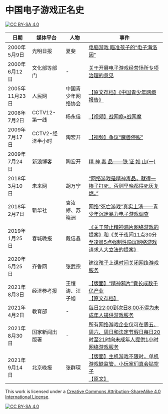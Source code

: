 # 中国电子游戏正名史

[![CC BY-SA 4.0][cc-by-sa-shield]][cc-by-sa]

日期 | 媒体平台 | 人物 | 事件
------------ | ------------- | ------------- | -------------
2000年5月9日 | 光明日报 | 夏斐 | [电脑游戏 瞄准孩子的“电子海洛因”](https://www.gmw.cn/01gmrb/2000-05/09/GB/05%5E18415%5E0%5EGMA2-013.htm)
2000年6月12日 | 文化部等部门 | - | [关于开展电子游戏经营场所专项治理的意见](http://www.gov.cn/gongbao/content/2000/content_60240.htm)
2005年11月23日 | 人民网 | 中国青少年网络协会 | [【原文存档】《中国青少年网瘾报告》](https://web.archive.org/web/20120606041032/http://theory.people.com.cn/GB/49157/49166/3882411.html)
2008年7月2日 | CCTV12-第一线 | 杨永信 | [【视频】战网瘾•战网魔](https://www.bilibili.com/video/BV1Xs41167Kv/)
2009年7月17日 | CCTV2-经济半小时 | 陶宏开 | [【视频】争议“魔兽停服”](https://cdnsrc.v.cctv.com/flash/media/jingjibanxiaoshi/2009/07/jingjibanxiaoshi_h264418000nero_aac32_20090717_1247842795195-5.mp4)
2009年7月24日 | 新浪博客 | 陶宏开 | [ 精 神 毒 品——铁 证 如 山(一)](http://blog.sina.com.cn/s/blog_4b0c914f0100e4jd.html)
2018年3月10日 | 未来网 | 胡万宁 | [“网络游戏是精神毒品，就得一棒子打死，否则早晚都得死灰复燃。”](http://news.k618.cn/dj/201803/t20180310_15481606.html)
2018年2月7日 | 新华社 | 袁汝婷、苏晓洲 | [网络“死亡游戏”真实上演——青少年沉迷暴力电子游戏调查](http://www.xinhuanet.com/2018-02/07/c_1122383515.htm)
2019年1月25日 | 春城晚报 | 戴信鑫 | [《关于禁止精神鸦片网络游戏的提案》和《关于夜间11点30分至凌晨5点强制性隐屏网络游戏请求人大立法的提案》](http://ccwb.yunnan.cn/html/2019-01/25/content_1263748.htm?div=-1)
2020年5月25日 | 齐鲁网 | 张武宗 | [建议孩子上课时间关闭网络游戏服务](http://sd.iqilu.com/articlePc/detail/6821660.html)
2021年8月3日 | 经济参考报 | 王恒涛、汪子旭 | [【版面】“精神鸦片”竟长成数千亿产业](http://dz.jjckb.cn/www/pages/webpage2009/html/2021-08/03/node_5.htm)<br/>[【原文存档】](https://web.archive.org/web/20210803015523/http://www.jjckb.cn/2021-08/03/c_1310104012.htm)
2021年4月2日 | 教育部 | - | [每日22:00到次日8:00不得为未成年人提供游戏服务](http://www.moe.gov.cn/jyb_xwfb/xw_fbh/moe_2606/2021/tqh/sfcl/202104/t20210402_524051.html)
2021年8月30日 | 国家新闻出版署 | - | [所有网络游戏企业仅可在周五、周六、周日和法定节假日每日20时至21时向未成年人提供1小时网络游戏服务](http://www.nppa.gov.cn/nppa/contents/279/98792.shtml)
2021年9月14日 | 北京晚报 | 张群琛 | [【版面】主机游戏不限时，单机游戏缺监管，小玩家们真会钻空子](https://bjrbdzb.bjd.com.cn/bjwb/mobile/2021/20210914/20210914_m.html#page20)<br/>[【原文】](https://bjrbdzb.bjd.com.cn/bjwb/mobile/2021/20210914/20210914_022/content_20210914_022_1.htm#page20?digital:newspaperBjwb:AP6140418fe4b0637be8d290dc)

This work is licensed under a
[Creative Commons Attribution-ShareAlike 4.0 International License][cc-by-sa].

[![CC BY-SA 4.0][cc-by-sa-image]][cc-by-sa]

[cc-by-sa]: http://creativecommons.org/licenses/by-sa/4.0/
[cc-by-sa-image]: https://licensebuttons.net/l/by-sa/4.0/88x31.png
[cc-by-sa-shield]: https://img.shields.io/badge/License-CC%20BY--SA%204.0-lightgrey.svg

